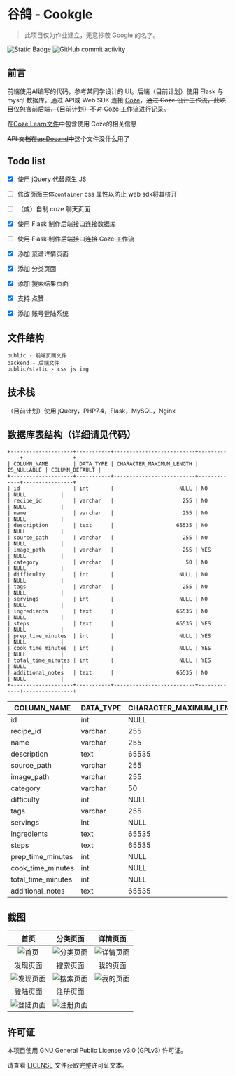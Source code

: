# 谷鸽 - Cookgle
> 此项目仅为作业建立，无意抄袭 Google 的名字。

![Static Badge](https://img.shields.io/badge/%E8%B0%B7-%E9%B8%BD-orange)
![GitHub commit activity](https://img.shields.io/github/commit-activity/w/xu-fencer/cookgle)

<!-- [TOC] -->

## 前言

前端使用AI编写的代码，参考某同学设计的 UI。后端（目前计划）使用 Flask 与 mysql 数据库。通过 API或 Web SDK 连接 [Coze](https://www.coze.com/)，~~通过 Coze 设计工作流，此项目仅包含前后端，（目前计划）不对 Coze 工作流进行记录。~~

在[Coze Learn文件](CozeLearn.md)中包含使用 Coze的相关信息

~~API 文档在[apiDoc.md](apiDoc.md)中~~这个文件没什么用了

## Todo list

- [x] 使用 jQuery 代替原生 JS
- [ ] 修改页面主体`container` css 属性以防止 web sdk将其挤开
- [ ] （或）自制 coze 聊天页面
- [x] 使用 Flask 制作后端接口连接数据库
- [ ] ~~使用 Flask 制作后端接口连接  Coze 工作流~~
- [x] 添加 菜谱详情页面
- [x] 添加 分类页面
- [x] 添加 搜索结果页面
- [x] 支持 点赞
- [x] 添加 账号登陆系统


## 文件结构

```
public - 前端页面文件
backend - 后端文件
public/static - css js img
```

## 技术栈

（目前计划）使用 jQuery，~~PHP7.4~~，Flask，MySQL，Nginx

## 数据库表结构（详细请见代码）
```
+--------------------+-----------+--------------------------+-------------+----------------+
| COLUMN_NAME        | DATA_TYPE | CHARACTER_MAXIMUM_LENGTH | IS_NULLABLE | COLUMN_DEFAULT |
+--------------------+-----------+--------------------------+-------------+----------------+
| id                 | int       |                     NULL | NO          | NULL           |
| recipe_id          | varchar   |                      255 | NO          | NULL           |
| name               | varchar   |                      255 | NO          | NULL           |
| description        | text      |                    65535 | NO          | NULL           |
| source_path        | varchar   |                      255 | NO          | NULL           |
| image_path         | varchar   |                      255 | YES         | NULL           |
| category           | varchar   |                       50 | NO          | NULL           |
| difficulty         | int       |                     NULL | NO          | NULL           |
| tags               | varchar   |                      255 | NO          | NULL           |
| servings           | int       |                     NULL | NO          | NULL           |
| ingredients        | text      |                    65535 | NO          | NULL           |
| steps              | text      |                    65535 | YES         | NULL           |
| prep_time_minutes  | int       |                     NULL | YES         | NULL           |
| cook_time_minutes  | int       |                     NULL | YES         | NULL           |
| total_time_minutes | int       |                     NULL | YES         | NULL           |
| additional_notes   | text      |                    65535 | NO          | NULL           |
+--------------------+-----------+--------------------------+-------------+----------------+
```

| COLUMN_NAME        | DATA_TYPE | CHARACTER_MAXIMUM_LENGTH | IS_NULLABLE | COLUMN_DEFAULT |
|--------------------|-----------|--------------------------|-------------|----------------|
| id                 | int       | NULL                     | NO          | NULL           |
| recipe_id          | varchar   | 255                      | NO          | NULL           |
| name               | varchar   | 255                      | NO          | NULL           |
| description        | text      | 65535                    | NO          | NULL           |
| source_path        | varchar   | 255                      | NO          | NULL           |
| image_path         | varchar   | 255                      | YES         | NULL           |
| category           | varchar   | 50                       | NO          | NULL           |
| difficulty         | int       | NULL                     | NO          | NULL           |
| tags               | varchar   | 255                      | NO          | NULL           |
| servings           | int       | NULL                     | NO          | NULL           |
| ingredients        | text      | 65535                    | NO          | NULL           |
| steps              | text      | 65535                    | YES         | NULL           |
| prep_time_minutes  | int       | NULL                     | YES         | NULL           |
| cook_time_minutes  | int       | NULL                     | YES         | NULL           |
| total_time_minutes | int       | NULL                     | YES         | NULL           |
| additional_notes   | text      | 65535                    | NO          | NULL           |

## 截图
|首页|分类页面|详情页面|
|:---:|:---:|:---:|
|![首页](https://cdn.jsdelivr.net/gh/xu-Fencer/ppiipp/002/20250704232746081.png)|![分类页面](https://cdn.jsdelivr.net/gh/xu-Fencer/ppiipp/002/20250704232804895.png)|![详情页面](https://cdn.jsdelivr.net/gh/xu-Fencer/ppiipp/002/20250704232827190.png)|
|发现页面|搜索页面|我的页面|
|![发现页面](https://cdn.jsdelivr.net/gh/xu-Fencer/ppiipp/002/20250704232844266.png)|![搜索页面](https://cdn.jsdelivr.net/gh/xu-Fencer/ppiipp/002/20250704232857756.png)|![我的页面](https://cdn.jsdelivr.net/gh/xu-Fencer/ppiipp/002/20250704232912405.png)|
|登陆页面|注册页面| |
|![登陆页面](https://cdn.jsdelivr.net/gh/xu-Fencer/ppiipp/002/20250704232927265.png)|![注册页面](https://cdn.jsdelivr.net/gh/xu-Fencer/ppiipp/002/20250704232937599.png)| |






## 许可证

本项目使用 GNU General Public License v3.0 (GPLv3) 许可证。

请查看 [LICENSE](LICENSE) 文件获取完整许可证文本。